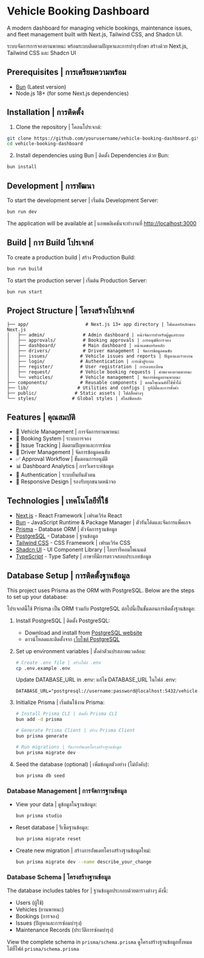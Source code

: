 # Vehicle Booking Dashboard

A modern dashboard for managing vehicle bookings, maintenance issues, and fleet management built with Next.js, Tailwind CSS, and Shadcn UI.

ระบบจัดการการจองยานพาหนะ พร้อมระบบติดตามปัญหาและการบำรุงรักษา สร้างด้วย Next.js, Tailwind CSS และ Shadcn UI

## Prerequisites | การเตรียมความพร้อม

- [Bun](https://bun.sh) (Latest version)
- Node.js 18+ (for some Next.js dependencies)

## Installation | การติดตั้ง

1. Clone the repository | โคลนโปรเจกต์:
```bash
git clone https://github.com/yourusername/vehicle-booking-dashboard.git
cd vehicle-booking-dashboard
```

2. Install dependencies using Bun | ติดตั้ง Dependencies ด้วย Bun:
```bash
bun install
```

## Development | การพัฒนา

To start the development server | เริ่มต้น Development Server:

```bash
bun run dev
```

The application will be available at | แอพพลิเคชันจะทำงานที่ [http://localhost:3000](http://localhost:3000)

## Build | การ Build โปรเจกต์

To create a production build | สร้าง Production Build:

```bash
bun run build
```

To start the production server | เริ่มต้น Production Server:

```bash
bun run start
```

## Project Structure | โครงสร้างโปรเจกต์

```
├── app/                     # Next.js 13+ app directory | โฟลเดอร์หลักของ Next.js
│   ├── admin/              # Admin dashboard | หน้าจัดการสำหรับผู้ดูแลระบบ
│   ├── approvals/          # Booking approvals | การอนุมัติการจอง
│   ├── dashboard/          # Main dashboard | หน้าแดชบอร์ดหลัก
│   ├── drivers/            # Driver management | จัดการข้อมูลคนขับ
│   ├── issues/            # Vehicle issues and reports | ปัญหาและรายงาน
│   ├── login/             # Authentication | การเข้าสู่ระบบ
│   ├── register/          # User registration | การลงทะเบียน
│   ├── request/           # Vehicle booking requests | คำขอจองยานพาหนะ
│   └── vehicles/          # Vehicle management | จัดการข้อมูลยานพาหนะ
├── components/            # Reusable components | คอมโพเนนต์ที่ใช้ซ้ำได้
├── lib/                  # Utilities and configs | ยูทิลิตี้และการตั้งค่า
├── public/              # Static assets | ไฟล์สื่อต่างๆ
└── styles/             # Global styles | สไตล์ชีตหลัก
```

## Features | คุณสมบัติ

- 🚗 Vehicle Management | การจัดการยานพาหนะ
- 📅 Booking System | ระบบการจอง
- 🔧 Issue Tracking | ติดตามปัญหาและการซ่อม
- 👥 Driver Management | จัดการข้อมูลคนขับ
- ✅ Approval Workflow | ขั้นตอนการอนุมัติ
- 📊 Dashboard Analytics | การวิเคราะห์ข้อมูล
- 🔐 Authentication | ระบบยืนยันตัวตน
- 📱 Responsive Design | รองรับทุกขนาดหน้าจอ

## Technologies | เทคโนโลยีที่ใช้

- [Next.js](https://nextjs.org/) - React Framework | เฟรมเวิร์ค React
- [Bun](https://bun.sh/) - JavaScript Runtime & Package Manager | ตัวรันโค้ดและจัดการแพ็คเกจ
- [Prisma](https://www.prisma.io/) - Database ORM | ตัวจัดการฐานข้อมูล
- [PostgreSQL](https://www.postgresql.org/) - Database | ฐานข้อมูล
- [Tailwind CSS](https://tailwindcss.com/) - CSS Framework | เฟรมเวิร์ค CSS
- [Shadcn UI](https://ui.shadcn.com/) - UI Component Library | ไลบรารีคอมโพเนนต์
- [TypeScript](https://www.typescriptlang.org/) - Type Safety | ภาษาที่มีการตรวจสอบประเภทข้อมูล

## Database Setup | การติดตั้งฐานข้อมูล

This project uses Prisma as the ORM with PostgreSQL. Below are the steps to set up your database:

โปรเจกต์นี้ใช้ Prisma เป็น ORM ร่วมกับ PostgreSQL ต่อไปนี้เป็นขั้นตอนการติดตั้งฐานข้อมูล:

1. Install PostgreSQL | ติดตั้ง PostgreSQL:
   - Download and install from [PostgreSQL website](https://www.postgresql.org/download/)
   - ดาวน์โหลดและติดตั้งจาก [เว็บไซต์ PostgreSQL](https://www.postgresql.org/download/)

2. Set up environment variables | ตั้งค่าตัวแปรสภาพแวดล้อม:
   ```bash
   # Create .env file | สร้างไฟล์ .env
   cp .env.example .env
   ```
   
   Update DATABASE_URL in .env:
   แก้ไข DATABASE_URL ในไฟล์ .env:
   ```
   DATABASE_URL="postgresql://username:password@localhost:5432/vehicle_booking"
   ```

3. Initialize Prisma | เริ่มต้นใช้งาน Prisma:
   ```bash
   # Install Prisma CLI | ติดตั้ง Prisma CLI
   bun add -d prisma
   
   # Generate Prisma Client | สร้าง Prisma Client
   bun prisma generate
   
   # Run migrations | รันการอัพเดทโครงสร้างฐานข้อมูล
   bun prisma migrate dev
   ```

4. Seed the database (optional) | เพิ่มข้อมูลตัวอย่าง (ไม่บังคับ):
   ```bash
   bun prisma db seed
   ```

### Database Management | การจัดการฐานข้อมูล

- View your data | ดูข้อมูลในฐานข้อมูล:
  ```bash
  bun prisma studio
  ```

- Reset database | รีเซ็ตฐานข้อมูล:
  ```bash
  bun prisma migrate reset
  ```

- Create new migration | สร้างการอัพเดทโครงสร้างฐานข้อมูลใหม่:
  ```bash
  bun prisma migrate dev --name describe_your_change
  ```

### Database Schema | โครงสร้างฐานข้อมูล

The database includes tables for | ฐานข้อมูลประกอบด้วยตารางต่างๆ ดังนี้:

- Users (ผู้ใช้)
- Vehicles (ยานพาหนะ)
- Bookings (การจอง)
- Issues (ปัญหาและการซ่อมบำรุง)
- Maintenance Records (ประวัติการซ่อมบำรุง)

View the complete schema in `prisma/schema.prisma`
ดูโครงสร้างฐานข้อมูลทั้งหมดได้ที่ไฟล์ `prisma/schema.prisma`
